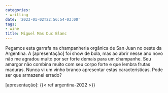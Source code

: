 ```yaml
---
categories:
- writting
date: '2023-01-02T22:56:54-03:00'
tags:
- wine
title: Miguel Mas Duc Blanc
---
```


Pegamos esta garrafa na champanheria orgânica de San Juan no oeste da Argentina. A [apresentação] foi show de bola, mas ao abrir nesse ano novo não me agradou muito por ser forte demais para um champanhe. Seu amargor não combina muito com seu corpo forte e que lembra frutas maduras. Nunca vi um vinho branco apresentar estas características. Pode ser que armazenei errado?

[apresentação]: {{< ref argentina-2022 >}}

